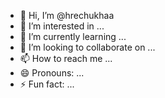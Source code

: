 - 👋 Hi, I’m @hrechukhaa
- 👀 I’m interested in ...
- 🌱 I’m currently learning ...
- 💞️ I’m looking to collaborate on ...
- 📫 How to reach me ...
- 😄 Pronouns: ...
- ⚡ Fun fact: ...

<!---
hrechukhaa/hrechukhaa is a ✨ special ✨ repository because its `README.md` (this file) appears on your GitHub profile.
You can click the Preview link to take a look at your changes.
--->
